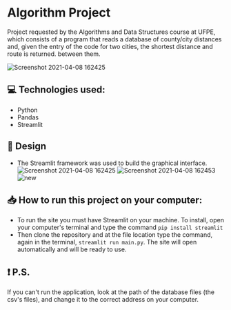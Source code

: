 # Algorithm Project
  Project requested by the Algorithms and Data Structures course at UFPE, which consists of a program that reads a database of county/city distances and, given the entry of the code for two cities, the shortest distance and route is returned. between them.
  
![Screenshot 2021-04-08 162425](https://user-images.githubusercontent.com/70080558/114085076-458ff000-9887-11eb-8aa1-14b2630862a1.png)

## 💻 Technologies used:
* Python
* Pandas
* Streamlit


## 🎨 Design
* The Streamlit framework was used to build the graphical interface.
![Screenshot 2021-04-08 162425](https://user-images.githubusercontent.com/70080558/114085076-458ff000-9887-11eb-8aa1-14b2630862a1.png)
![Screenshot 2021-04-08 162453](https://user-images.githubusercontent.com/70080558/114085099-4c1e6780-9887-11eb-9c57-cbdde714fbde.png)
![new](https://user-images.githubusercontent.com/70080558/114313983-3602e800-9acf-11eb-886c-f35326116800.png)


## 📥 How to run this project on your computer:

- To run the site you must have Streamlit on your machine. To install, open your computer's terminal and type the command `pip install streamlit`
- Then clone the repository and at the file location type the command, again in the terminal, `streamlit run main.py`. The site will open automatically and will be
ready to use.

## ❗ P.S.
If you can't run the application, look at the path of the database files (the csv's files), and change it to the correct address on your computer.
